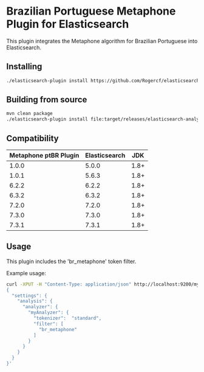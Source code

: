 Brazilian Portuguese Metaphone Plugin for Elasticsearch
========================================

This plugin integrates the Metaphone algorithm for Brazilian Portuguese into Elasticsearch.

## Installing

```sh
./elasticsearch-plugin install https://github.com/Rogercf/elasticsearch-analysis-metaphone_ptBR/releases/download/7.3.1/elasticsearch-analysis-metaphone_ptBR-7.3.1.zip
```

## Building from source

```bash
mvn clean package
./elasticsearch-plugin install file:target/releases/elasticsearch-analysis-metaphone_ptBR-7.3.1.zip
```

## Compatibility

|Metaphone ptBR Plugin|Elasticsearch|JDK
|---|---|---|
| 1.0.0|5.0.0|1.8+|
| 1.0.1|5.6.3|1.8+|
| 6.2.2|6.2.2|1.8+|
| 6.3.2|6.3.2|1.8+|
| 7.2.0|7.2.0|1.8+|
| 7.3.0|7.3.0|1.8+|
| 7.3.1|7.3.1|1.8+|

## Usage

This plugin includes the 'br_metaphone' token filter. 

Example usage:

```bash
curl -XPUT -H "Content-Type: application/json" http://localhost:9200/myIndex -d '
{
  "settings": {
    "analysis": {
      "analyzer": {
        "myAnalyzer": {
          "tokenizer":  "standard",
          "filter": [
            "br_metaphone"
          ]
        }
      }
    }
  }
}'
```

